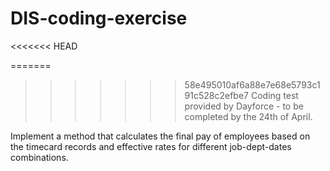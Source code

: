 # DIS-coding-exercise
<<<<<<< HEAD

=======
>>>>>>> 58e495010af6a88e7e68e5793c191c528c2efbe7
Coding test provided by Dayforce - to be completed by the 24th of April.

Implement a method that calculates the final pay of employees based on the timecard records and effective rates for different job-dept-dates combinations.
